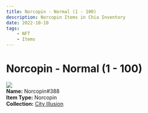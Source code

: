 ```yaml
---
title: Norcopin - Normal (1 - 100)
description: Norcopin Items in Chia Inventory
date: 2022-10-10
tags:
    - NFT
    - Items
---
```


# Norcopin - Normal (1 - 100)
<div class="item_thumbnail">
<img loading="lazy" src="https://od45ahmchwodcxta6cpq64urqawkk64ngki2qoqxmbrvscgfya.arweave.net/cPnQHYI9nDFeYPCfD3KRgCyle40ykag6-F2BjWQjFwE"><br/>
<div><strong>Name:</strong> Norcopin#388</div>
<div><strong>Item Type:</strong> Norcopin</div>
<div><strong>Collection:</strong> <a href="https://www.spacescan.io/xch/nft/collection/col1lend2dcn558km4wcwta4xnkfv3xpcmlp9kyt0m909emvfxechlyqdl5ndg">City Illusion</a></div>
</div>

